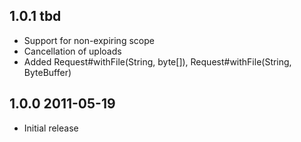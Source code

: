 ## 1.0.1 tbd

  * Support for non-expiring scope
  * Cancellation of uploads
  * Added Request#withFile(String, byte[]), Request#withFile(String, ByteBuffer)

## 1.0.0 2011-05-19

  * Initial release
